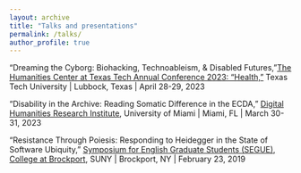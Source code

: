 ```yaml
---
layout: archive
title: "Talks and presentations"
permalink: /talks/
author_profile: true
---
```


“Dreaming the Cyborg: Biohacking, Technoableism, & Disabled Futures,”[The Humanities Center at Texas Tech Annual Conference 2023: “Health,”](https://techannounce.ttu.edu/Client/ViewMessage.aspx?MsgId=272581) Texas Tech University | Lubbock, Texas | April 28-29, 2023

“Disability in the Archive: Reading Somatic Difference in the ECDA,” [Digital Humanities Research Institute](https://dh.miami.edu/events/index.html), University of Miami | Miami, FL | March 30-31, 2023

“Resistance Through Poiesis: Responding to Heidegger in the State of Software Ubiquity,” [Symposium for English Graduate Students (SEGUE), College at Brockport](https://brockportsegue.wordpress.com/), SUNY | Brockport, NY | February 23, 2019
